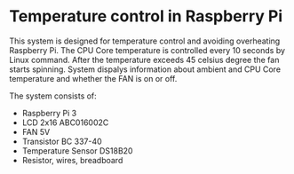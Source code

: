 # Temperature control in Raspberry Pi

This system is designed for temperature control and avoiding overheating Raspberry Pi. 
The CPU Core temperature is controlled every 10 seconds by Linux command. After the temperature exceeds 45 celsius degree the fan starts spinning. System dispalys information about ambient and CPU Core temperature and whether the FAN is on or off.


The system consists of:
- Raspberry Pi 3
- LCD 2x16 ABC016002C
- FAN 5V
- Transistor BC 337-40
- Temperature Sensor DS18B20
- Resistor, wires, breadboard
